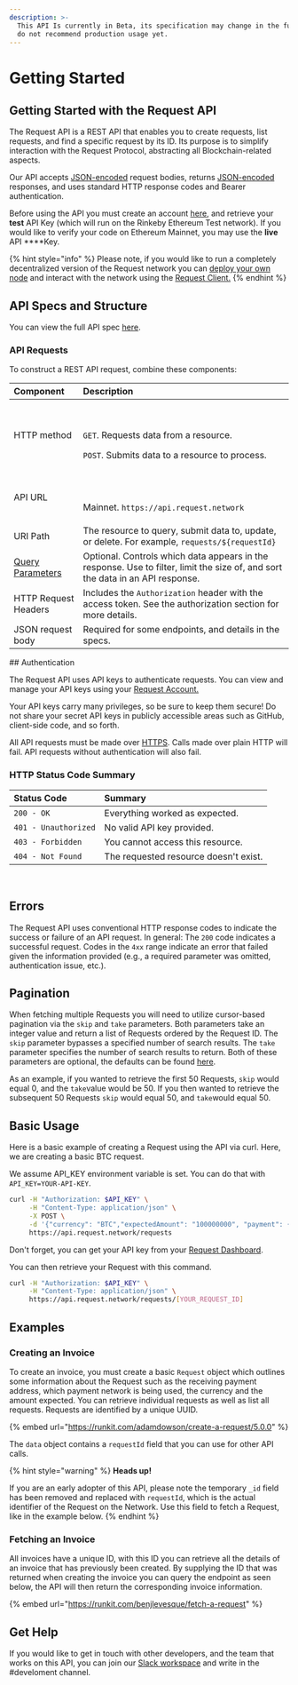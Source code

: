 ```yaml
---
description: >-
  This API Is currently in Beta, its specification may change in the future. We
  do not recommend production usage yet.
---
```


# Getting Started

## Getting Started with the Request API

The Request API is a REST API that enables you to create requests, list requests, and find a specific request by its ID. Its purpose is to simplify interaction with the Request Protocol, abstracting all Blockchain-related aspects.‌‌

Our API accepts [JSON-encoded](http://www.json.org/) request bodies, returns [JSON-encoded](http://www.json.org/) responses, and uses standard HTTP response codes and Bearer authentication.‌‌

Before using the API you must create an account [here](https://dashboard.request.network/signup), and retrieve your **test** API Key \(which will run on the Rinkeby Ethereum Test network\).‌‌ If you would like to verify your code on Ethereum Mainnet, you may use the **live** API ****Key. 

{% hint style="info" %}
Please note, if you would like to run a completely decentralized version of the Request network you can [deploy your own node](../request-protocol/getting-started-1/deploy-a-request-node.md) and interact with the network using the [Request Client.](../request-protocol/getting-started-1/)​‌
{% endhint %}

## API Specs and Structure <a id="api-specs-and-structure"></a>

You can view the full API spec [here](https://api-docs.request.network/).‌‌

### API Requests <a id="api-requests"></a>

To construct a REST API request, combine these components:

<table>
  <thead>
    <tr>
      <th style="text-align:left">Component</th>
      <th style="text-align:left">Description</th>
    </tr>
  </thead>
  <tbody>
    <tr>
      <td style="text-align:left">HTTP method</td>
      <td style="text-align:left">
        <p>&#x200B;</p>
        <p><code>GET</code>. Requests data from a resource.</p>
        <p><code>POST</code>. Submits data to a resource to process.</p>
      </td>
    </tr>
    <tr>
      <td style="text-align:left">API URL</td>
      <td style="text-align:left">
        <p>&#x200B;</p>
        <p>Mainnet. <code>https://api.request.network</code>
        </p>
      </td>
    </tr>
    <tr>
      <td style="text-align:left">URI Path</td>
      <td style="text-align:left">The resource to query, submit data to, update, or delete. For example, <code>requests/${requestId}</code>
      </td>
    </tr>
    <tr>
      <td style="text-align:left">&#x200B;<a href="https://en.wikipedia.org/wiki/Query_string">Query Parameters</a>&#x200B;</td>
      <td
      style="text-align:left">Optional. Controls which data appears in the response. Use to filter,
        limit the size of, and sort the data in an API response.</td>
    </tr>
    <tr>
      <td style="text-align:left">HTTP Request Headers</td>
      <td style="text-align:left">Includes the <code>Authorization</code> header with the access token. See
        the authorization section for more details.</td>
    </tr>
    <tr>
      <td style="text-align:left">JSON request body</td>
      <td style="text-align:left">Required for some endpoints, and details in the specs.</td>
    </tr>
  </tbody>
</table>## Authentication <a id="authentication"></a>

The Request API uses API keys to authenticate requests. You can view and manage your API keys using your [Request Account.](http://baguette-dashboard.request.network/)‌‌

Your API keys carry many privileges, so be sure to keep them secure! Do not share your secret API keys in publicly accessible areas such as GitHub, client-side code, and so forth.‌‌

All API requests must be made over [HTTPS](http://en.wikipedia.org/wiki/HTTP_Secure). Calls made over plain HTTP will fail. API requests without authentication will also fail.‌‌

### HTTP Status Code Summary <a id="http-status-code-summary"></a>

| Status Code | Summary |
| :--- | :--- |
| `200 - OK` | Everything worked as expected. |
| `401 - Unauthorized` | No valid API key provided. |
| `403 - Forbidden` | You cannot access this resource. |
| `404 - Not Found` | The requested resource doesn't exist. |

‌

## Errors <a id="errors"></a>

The Request API uses conventional HTTP response codes to indicate the success or failure of an API request. In general: The `200` code indicates a successful request. Codes in the `4xx` range indicate an error that failed given the information provided \(e.g., a required parameter was omitted, authentication issue, etc.\).‌‌

## **Pagination** <a id="pagination"></a>

When fetching multiple Requests you will need to utilize cursor-based pagination via the `skip` and `take` parameters. Both parameters take an integer value and return a list of Requests ordered by the Request ID. The `skip` parameter bypasses a specified number of search results. The `take` parameter specifies the number of search results to return. Both of these parameters are optional, the defaults can be found [here](https://api-docs.request.network/).‌

As an example, if you wanted to retrieve the first 50 Requests, `skip` would equal 0, and the `take`value would be 50. If you then wanted to retrieve the subsequent 50 Requests `skip` would equal 50, and `take`would equal 50.‌

## Basic Usage <a id="basic-usage"></a>

Here is a basic example of creating a Request using the API via curl. Here, we are creating a basic BTC request.

We assume API\_KEY environment variable is set. You can do that with `API_KEY=YOUR-API-KEY`.

```bash
curl -H "Authorization: $API_KEY" \
     -H "Content-Type: application/json" \
     -X POST \
     -d '{"currency": "BTC","expectedAmount": "100000000", "payment": { "type": "bitcoin-testnet", "value": "mqdT2zrDfr6kp69hHLBM8CKLMtRzRbT2o9" }}' \
     https://api.request.network/requests
```

Don't forget, you can get your API key from your [Request Dashboard](http://baguette-dashboard.request.network/).‌‌

You can then retrieve your Request with this command.

```bash
curl -H "Authorization: $API_KEY" \
     -H "Content-Type: application/json" \
     https://api.request.network/requests/[YOUR_REQUEST_ID]
```

## Examples <a id="examples"></a>

### Creating an Invoice <a id="creating-a-request"></a>

To create an invoice, you must create a basic `Request` object which outlines some information about the Request such as the receiving payment address, which payment network is being used, the currency and the amount expected. You can retrieve individual requests as well as list all requests. Requests are identified by a unique UUID.‌‌

{% embed url="https://runkit.com/adamdowson/create-a-request/5.0.0" %}

The `data` object contains a `requestId` field that you can use for other API calls. 

{% hint style="warning" %}
**Heads up!** 

If you are an early adopter of this API, please note the temporary `_id` field has been removed and replaced with `requestId`, which is the actual identifier of the Request on the Network. Use this field to fetch a Request, like in the example below.
{% endhint %}

### Fetching an Invoice <a id="fetching-a-request"></a>

All invoices have a unique ID, with this ID you can retrieve all the details of an invoice that has previously been created. By supplying the ID that was returned when creating the invoice you can query the endpoint as seen below, the API will then return the corresponding invoice information.‌

{% embed url="https://runkit.com/benjlevesque/fetch-a-request" %}

## **Get Help**

If you would like to get in touch with other developers, and the team that works on this API, you can join our [Slack workspace](https://requesthub.slack.com/join/shared_invite/enQtMjkwNDQwMzUwMjI3LWNlYTlmODViMmE3MzY0MWFiMTUzYmNiMWEyZmNiNWZhMjM3MTEzN2JkZTMxN2FhN2NmODFkNmU5MDBmOTUwMjA) and write in the \#develoment channel.

